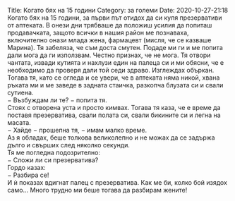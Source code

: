Title: Когато бях на 15 години
Category: за големи
Date: 2020-10-27-21:18
Когато бях на 15 години, за първи път отидох да си купя презервативи от аптеката. В онези дни трябваше да положиш усилия да попиташ продавачката, защото всички в нашия район ме познаваха, включително онази млада жена, фармацевт (мисля, че се казваше Марина). Тя забеляза, че съм доста смутен. Подаде ми ги и ме попита дали мога да ги използвам. Честно признах, че не мога. Тя отвори чантата, извади кутията и нахлузи един на палеца си и ми обясни, че е необходимо да проверя дали той седи здраво. Изглеждах объркан. Тогава тя, като се огледа и се увери, че в аптеката няма никой, хвана ръката ми и ме заведе в задната стаичка, разкопча блузата си и свали сутиена.  
&minus; Възбуждам ли те? &minus; попита тя.  
Стоях с отворена уста и просто кимвах. Тогава тя каза, че е време да поставя презерватива, свали полата си, свали бикините си и легна на масата.  
&minus; Хайде &minus; прошепна тя, &minus; имам малко време.  
Аз я обладах, беше толкова великолепно и не можах да се задържа дълго и свърших след няколко секунди.  
Тя ме погледна подозрително:  
&minus; Сложи ли си презерватива?  
Гордо казах:  
&minus; Разбира се!  
И ѝ показах вдигнат палец с презерватива. Как ме би, колко бой изядох само... Много трудно ми беше тогава да разбирам жените!